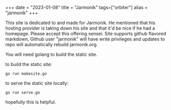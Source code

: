 +++
date = "2023-01-08"
title = "Jarmonik"
tags=["orbiter"]
alias = "jarmonik"
+++

This site is dedicated to and made for Jarmonik. He mentioned that his hosting provider is taking down his site and that it'd be nice if he had a homepage.
Please accept this offering sensei. Site supports github flavored markdown, Github user "jarmonik" will have write privileges and updates to repo will automatically rebuild jarmonik.org.

You will need golang to build the static site.

to build the static site:
```
go run makesite.go
```

to serve the static site locally:
```
go run serve.go
```

hopefully this is helpful.
